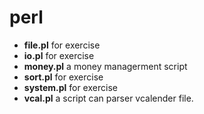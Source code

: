 # perl #

* **file.pl** for exercise
* **io.pl** for exercise
* **money.pl** a money managerment script
* **sort.pl** for exercise
* **system.pl** for exercise
* **vcal.pl** a script can parser vcalender file.
